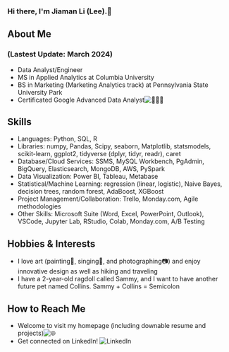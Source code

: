 ### Hi there, I'm Jiaman Li (Lee).👋

## About Me 
### (Lastest Update: March 2024)
* Data Analyst/Engineer
* MS in Applied Analytics at Columbia University
* BS in Marketing (Marketing Analytics track) at Pennsylvania State University Park
* Certificated Google Advanced Data Analyst![👩🏻‍💻](https://www.coursera.org/account/accomplishments/specialization/4VQHUU4FSNFN)

## Skills
* Languages: Python, SQL, R
* Libraries: numpy, Pandas, Scipy, seaborn, Matplotlib, statsmodels, scikit-learn, ggplot2, tidyverse (dplyr, tidyr, readr), caret
* Database/Cloud Services: SSMS, MySQL Workbench, PgAdmin, BigQuery, Elasticsearch, MongoDB, AWS, PySpark
* Data Visualization: Power BI, Tableau, Metabase
* Statistical/Machine Learning: regression (linear, logistic), Naive Bayes, decision trees, random forest, AdaBoost, XGBoost
* Project Management/Collaboration: Trello, Monday.com, Agile methodologies
* Other Skills: Microsoft Suite (Word, Excel, PowerPoint, Outlook), VSCode, Jupyter Lab, RStudio, Colab, Monday.com, A/B Testing

## Hobbies & Interests
* I love art (painting🎨, singing🎤, and photographing📷) and enjoy innovative design as well as hiking and traveling
* I have a 2-year-old ragdoll called Sammy, and I want to have another future pet named Collins. Sammy + Collins = Semicolon

## How to Reach Me
* Welcome to visit my homepage (including downable resume and projects)![🌐](https://jl5744.wixsite.com/my-site-1)
* Get connected on LinkedIn! ![LinkedIn](https://www.linkedin.com/in/jiaman-li/)
